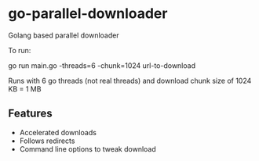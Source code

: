 # go-parallel-downloader
Golang based parallel downloader

To run:

go run main.go -threads=6 -chunk=1024 url-to-download

Runs with 6 go threads (not real threads) and download chunk size of 1024 KB = 1 MB

## Features

* Accelerated downloads
* Follows redirects
* Command line options to tweak download

